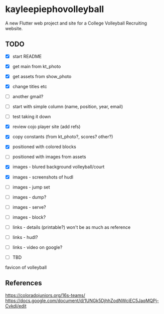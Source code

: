 # kayleepiephovolleyball

A new Flutter web project and site for a College Volleyball Recruiting website.

## TODO

- [x] start README
- [x] get main from kt_photo
- [x] get assets from show_photo
- [x] change titles etc
- [ ] another gmail?
- [ ] start with simple column (name, position, year, email)
- [ ] test taking it down
- [x] review cojo player site (add refs)
- [x] copy constants (from kt_photo?, scores? other?)
- [x] positioned with colored blocks
- [ ] positioned with images from assets
- [x] images - blured background volleyball/court
- [x] images - screenshots of hudl
- [ ] images - jump set
- [ ] images - dump?
- [ ] images - serve?
- [ ] images - block?
- [ ] links - details (printable?) won't be as much as reference
- [ ] links - hudl?
- [ ] links - video on google?
- [ ] TBD



favicon of volleyball


## References 

https://coloradojuniors.org/16s-teams/
https://docs.google.com/document/d/1UNGk5DjhhZodNWciEC5JaqMQPj-Cvkdj/edit

